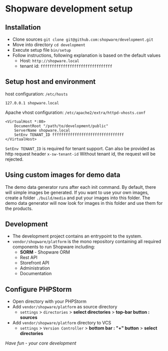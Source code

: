 # Shopware development setup

## Installation

* Clone sources `git clone git@github.com:shopware/development.git`
* Move into directory `cd development`
* Execute setup file `bin/setup`
* Follow instructions, following explanation is based on the default values
    * Host: `http://shopware.local`
    * tenant id: `ffffffffffffffffffffffffffffffff`


## Setup host and environment

host configuration: `/etc/hosts` 
```
127.0.0.1 shopware.local
```

Apache vhost configuration: `/etc/apache2/extra/httpd-vhosts.conf`

```
<VirtualHost *:80>
    DocumentRoot "/path/to/development/public"
    ServerName shopware.local
    SetEnv TENANT_ID ffffffffffffffffffffffffffffffff
</VirtualHost>
```

`SetEnv TENANT_ID` is required for tenant support. Can also be provided as http request header `x-sw-tenant-id`
Without tenant id, the request will be rejected.


## Using custom images for demo data

The demo data generator runs after each init command. By default, there will simple images be generated. If you want to use your own images, create a folder `./build/media` and put your images into this folder. The demo data generator will now look for images in this folder and use them for the products.

## Development

* The development project contains an entrypoint to the system.
* `vendor/shopware/platform` is the mono repository containing all required components to run Shopware including:
    * **SORM** - Shopware ORM
    * Rest API
    * Storefront API
    * Administration
    * Documentation

## Configure PHPStorm

* Open directory with your PHPStorm
* Add `vendor/shopware/platform` as source directory
    * `settings` > `directories` > **select directories** > **top-bar button : sources**
* Add `vendor/shopware/platform` directory to VCS
    * `settings` > `Version Controller` > **bottom bar : "+" button** > **select directories**

*Have fun - your core development*  
